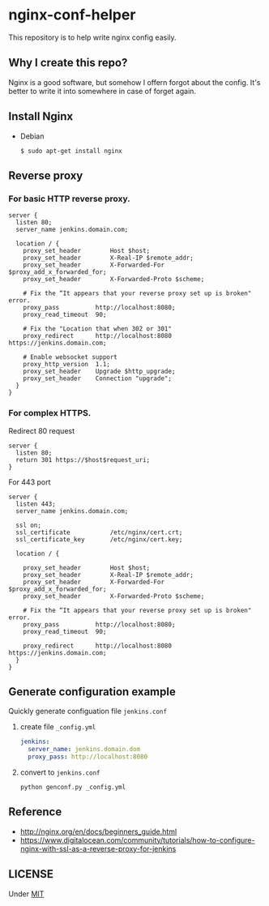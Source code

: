 # nginx-conf-helper
This repository is to help write nginx config easily.

## Why I create this repo?
Nginx is a good software, but somehow I offern forgot about the config.
It's better to write it into somewhere in case of forget again.

## Install Nginx
- Debian

	```
	$ sudo apt-get install nginx
	```

## Reverse proxy

### For basic HTTP reverse proxy.

```
server {
  listen 80;
  server_name jenkins.domain.com;

  location / {
    proxy_set_header        Host $host;
    proxy_set_header        X-Real-IP $remote_addr;
    proxy_set_header        X-Forwarded-For $proxy_add_x_forwarded_for;
    proxy_set_header        X-Forwarded-Proto $scheme;

    # Fix the “It appears that your reverse proxy set up is broken" error.
    proxy_pass          http://localhost:8080;
    proxy_read_timeout  90;

    # Fix the "Location that when 302 or 301"
    proxy_redirect      http://localhost:8080 https://jenkins.domain.com;

    # Enable websocket support
    proxy_http_version  1.1;
    proxy_set_header    Upgrade $http_upgrade;
    proxy_set_header    Connection "upgrade";
  }
}
```

### For complex HTTPS.

Redirect 80 request

```
server {
  listen 80;
  return 301 https://$host$request_uri;
}
```

For 443 port

```
server {
  listen 443;
  server_name jenkins.domain.com;

  ssl on;
  ssl_certificate           /etc/nginx/cert.crt;
  ssl_certificate_key       /etc/nginx/cert.key;

  location / {

    proxy_set_header        Host $host;
    proxy_set_header        X-Real-IP $remote_addr;
    proxy_set_header        X-Forwarded-For $proxy_add_x_forwarded_for;
    proxy_set_header        X-Forwarded-Proto $scheme;

    # Fix the “It appears that your reverse proxy set up is broken" error.
    proxy_pass          http://localhost:8080;
    proxy_read_timeout  90;

    proxy_redirect      http://localhost:8080 https://jenkins.domain.com;
  }
}
```

## Generate configuration example
Quickly generate configuation file `jenkins.conf`

1. create file `_config.yml`

	```yaml
	jenkins:
	  server_name: jenkins.domain.dom
	  proxy_pass: http://localhost:8080
	```

2. convert to `jenkins.conf`

	```
	python genconf.py _config.yml
	```

## Reference
* <http://nginx.org/en/docs/beginners_guide.html>
* <https://www.digitalocean.com/community/tutorials/how-to-configure-nginx-with-ssl-as-a-reverse-proxy-for-jenkins>

## LICENSE
Under [MIT](LICENSE)
